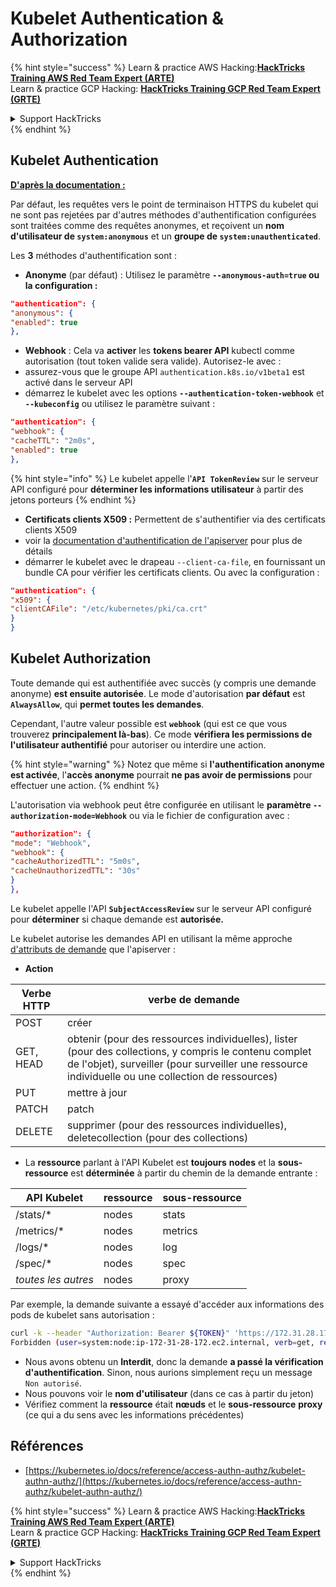# Kubelet Authentication & Authorization

{% hint style="success" %}
Learn & practice AWS Hacking:<img src="../../../.gitbook/assets/image (1) (1) (1) (1).png" alt="" data-size="line">[**HackTricks Training AWS Red Team Expert (ARTE)**](https://training.hacktricks.xyz/courses/arte)<img src="../../../.gitbook/assets/image (1) (1) (1) (1).png" alt="" data-size="line">\
Learn & practice GCP Hacking: <img src="../../../.gitbook/assets/image (2) (1).png" alt="" data-size="line">[**HackTricks Training GCP Red Team Expert (GRTE)**<img src="../../../.gitbook/assets/image (2) (1).png" alt="" data-size="line">](https://training.hacktricks.xyz/courses/grte)

<details>

<summary>Support HackTricks</summary>

* Check the [**subscription plans**](https://github.com/sponsors/carlospolop)!
* **Join the** 💬 [**Discord group**](https://discord.gg/hRep4RUj7f) or the [**telegram group**](https://t.me/peass) or **follow** us on **Twitter** 🐦 [**@hacktricks\_live**](https://twitter.com/hacktricks_live)**.**
* **Share hacking tricks by submitting PRs to the** [**HackTricks**](https://github.com/carlospolop/hacktricks) and [**HackTricks Cloud**](https://github.com/carlospolop/hacktricks-cloud) github repos.

</details>
{% endhint %}

## Kubelet Authentication <a href="#kubelet-authentication" id="kubelet-authentication"></a>

[**D'après la documentation :**](https://kubernetes.io/docs/reference/access-authn-authz/kubelet-authn-authz/)

Par défaut, les requêtes vers le point de terminaison HTTPS du kubelet qui ne sont pas rejetées par d'autres méthodes d'authentification configurées sont traitées comme des requêtes anonymes, et reçoivent un **nom d'utilisateur de `system:anonymous`** et un **groupe de `system:unauthenticated`**.

Les **3** méthodes d'authentification sont :

* **Anonyme** (par défaut) : Utilisez le paramètre **`--anonymous-auth=true` ou la configuration :**
```json
"authentication": {
"anonymous": {
"enabled": true
},
```
* **Webhook** : Cela va **activer** les **tokens bearer API** kubectl comme autorisation (tout token valide sera valide). Autorisez-le avec :
* assurez-vous que le groupe API `authentication.k8s.io/v1beta1` est activé dans le serveur API
* démarrez le kubelet avec les options **`--authentication-token-webhook`** et **`--kubeconfig`** ou utilisez le paramètre suivant :
```json
"authentication": {
"webhook": {
"cacheTTL": "2m0s",
"enabled": true
},
```
{% hint style="info" %}
Le kubelet appelle l'**`API TokenReview`** sur le serveur API configuré pour **déterminer les informations utilisateur** à partir des jetons porteurs
{% endhint %}

* **Certificats clients X509 :** Permettent de s'authentifier via des certificats clients X509
* voir la [documentation d'authentification de l'apiserver](https://kubernetes.io/docs/reference/access-authn-authz/authentication/#x509-client-certs) pour plus de détails
* démarrer le kubelet avec le drapeau `--client-ca-file`, en fournissant un bundle CA pour vérifier les certificats clients. Ou avec la configuration :
```json
"authentication": {
"x509": {
"clientCAFile": "/etc/kubernetes/pki/ca.crt"
}
}
```
## Kubelet Authorization <a href="#kubelet-authentication" id="kubelet-authentication"></a>

Toute demande qui est authentifiée avec succès (y compris une demande anonyme) **est ensuite autorisée**. Le mode d'autorisation **par défaut** est **`AlwaysAllow`**, qui **permet toutes les demandes**.

Cependant, l'autre valeur possible est **`webhook`** (qui est ce que vous trouverez **principalement là-bas**). Ce mode **vérifiera les permissions de l'utilisateur authentifié** pour autoriser ou interdire une action.

{% hint style="warning" %}
Notez que même si **l'authentification anonyme est activée**, l'**accès anonyme** pourrait **ne pas avoir de permissions** pour effectuer une action.
{% endhint %}

L'autorisation via webhook peut être configurée en utilisant le **paramètre `--authorization-mode=Webhook`** ou via le fichier de configuration avec :
```json
"authorization": {
"mode": "Webhook",
"webhook": {
"cacheAuthorizedTTL": "5m0s",
"cacheUnauthorizedTTL": "30s"
}
},
```
Le kubelet appelle l'API **`SubjectAccessReview`** sur le serveur API configuré pour **déterminer** si chaque demande est **autorisée.**

Le kubelet autorise les demandes API en utilisant la même approche [d'attributs de demande](https://kubernetes.io/docs/reference/access-authn-authz/authorization/#review-your-request-attributes) que l'apiserver :

* **Action**

| Verbe HTTP | verbe de demande                                                                                                                                                  |
| ---------- | ----------------------------------------------------------------------------------------------------------------------------------------------------------------- |
| POST       | créer                                                                                                                                                             |
| GET, HEAD  | obtenir (pour des ressources individuelles), lister (pour des collections, y compris le contenu complet de l'objet), surveiller (pour surveiller une ressource individuelle ou une collection de ressources) |
| PUT        | mettre à jour                                                                                                                                                    |
| PATCH      | patch                                                                                                                                                             |
| DELETE     | supprimer (pour des ressources individuelles), deletecollection (pour des collections)                                                                           |

* La **ressource** parlant à l'API Kubelet est **toujours** **nodes** et la **sous-ressource** est **déterminée** à partir du chemin de la demande entrante :

| API Kubelet | ressource | sous-ressource |
| ----------- | --------- | -------------- |
| /stats/\*   | nodes     | stats          |
| /metrics/\* | nodes     | metrics        |
| /logs/\*    | nodes     | log            |
| /spec/\*    | nodes     | spec           |
| _toutes les autres_ | nodes | proxy       |

Par exemple, la demande suivante a essayé d'accéder aux informations des pods de kubelet sans autorisation :
```bash
curl -k --header "Authorization: Bearer ${TOKEN}" 'https://172.31.28.172:10250/pods'
Forbidden (user=system:node:ip-172-31-28-172.ec2.internal, verb=get, resource=nodes, subresource=proxy)
```
* Nous avons obtenu un **Interdit**, donc la demande **a passé la vérification d'authentification**. Sinon, nous aurions simplement reçu un message `Non autorisé`.
* Nous pouvons voir le **nom d'utilisateur** (dans ce cas à partir du jeton)
* Vérifiez comment la **ressource** était **nœuds** et le **sous-ressource** **proxy** (ce qui a du sens avec les informations précédentes)

## Références

* [https://kubernetes.io/docs/reference/access-authn-authz/kubelet-authn-authz/](https://kubernetes.io/docs/reference/access-authn-authz/kubelet-authn-authz/)

{% hint style="success" %}
Learn & practice AWS Hacking:<img src="../../../.gitbook/assets/image (1) (1) (1) (1).png" alt="" data-size="line">[**HackTricks Training AWS Red Team Expert (ARTE)**](https://training.hacktricks.xyz/courses/arte)<img src="../../../.gitbook/assets/image (1) (1) (1) (1).png" alt="" data-size="line">\
Learn & practice GCP Hacking: <img src="../../../.gitbook/assets/image (2) (1).png" alt="" data-size="line">[**HackTricks Training GCP Red Team Expert (GRTE)**<img src="../../../.gitbook/assets/image (2) (1).png" alt="" data-size="line">](https://training.hacktricks.xyz/courses/grte)

<details>

<summary>Support HackTricks</summary>

* Check the [**subscription plans**](https://github.com/sponsors/carlospolop)!
* **Join the** 💬 [**Discord group**](https://discord.gg/hRep4RUj7f) or the [**telegram group**](https://t.me/peass) or **follow** us on **Twitter** 🐦 [**@hacktricks\_live**](https://twitter.com/hacktricks_live)**.**
* **Share hacking tricks by submitting PRs to the** [**HackTricks**](https://github.com/carlospolop/hacktricks) and [**HackTricks Cloud**](https://github.com/carlospolop/hacktricks-cloud) github repos.

</details>
{% endhint %}
